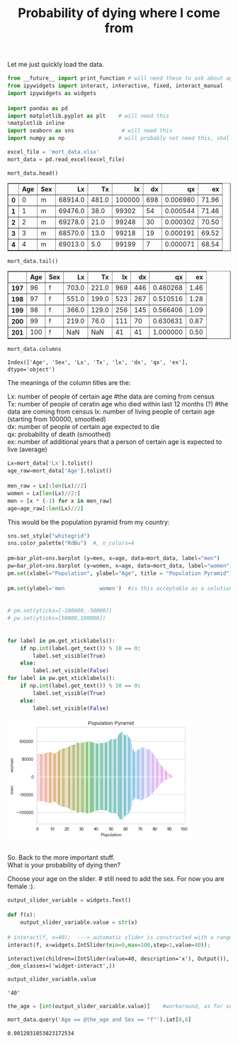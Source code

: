 ﻿---
layout: defalut2
title: Probability of dying where I come from 
---
  
    
Let me just quickly load the data. 
  
  

```python
from __future__ import print_function # will need these to ask about age
from ipywidgets import interact, interactive, fixed, interact_manual
import ipywidgets as widgets

import pandas as pd
import matplotlib.pyplot as plt    # will need this
%matplotlib inline                 
import seaborn as sns               # will need this
import numpy as np                 # will probably not need this, shall check


```


```python
excel_file = 'mort_data.xlsx'
mort_data = pd.read_excel(excel_file)
```


```python
mort_data.head()
```




<div>
<style scoped>
    .dataframe tbody tr th:only-of-type {
        vertical-align: middle;
    }

    .dataframe tbody tr th {
        vertical-align: top;
    }

    .dataframe thead th {
        text-align: right;
    }
</style>
<table border="1" class="dataframe">
  <thead>
    <tr style="text-align: right;">
      <th></th>
      <th>Age</th>
      <th>Sex</th>
      <th>Lx</th>
      <th>Tx</th>
      <th>lx</th>
      <th>dx</th>
      <th>qx</th>
      <th>ex</th>
    </tr>
  </thead>
  <tbody>
    <tr>
      <th>0</th>
      <td>0</td>
      <td>m</td>
      <td>68914.0</td>
      <td>481.0</td>
      <td>100000</td>
      <td>698</td>
      <td>0.006980</td>
      <td>71.96</td>
    </tr>
    <tr>
      <th>1</th>
      <td>1</td>
      <td>m</td>
      <td>69476.0</td>
      <td>38.0</td>
      <td>99302</td>
      <td>54</td>
      <td>0.000544</td>
      <td>71.46</td>
    </tr>
    <tr>
      <th>2</th>
      <td>2</td>
      <td>m</td>
      <td>69278.0</td>
      <td>21.0</td>
      <td>99248</td>
      <td>30</td>
      <td>0.000302</td>
      <td>70.50</td>
    </tr>
    <tr>
      <th>3</th>
      <td>3</td>
      <td>m</td>
      <td>68570.0</td>
      <td>13.0</td>
      <td>99218</td>
      <td>19</td>
      <td>0.000191</td>
      <td>69.52</td>
    </tr>
    <tr>
      <th>4</th>
      <td>4</td>
      <td>m</td>
      <td>69013.0</td>
      <td>5.0</td>
      <td>99199</td>
      <td>7</td>
      <td>0.000071</td>
      <td>68.54</td>
    </tr>
  </tbody>
</table>
</div>




```python
mort_data.tail()
```




<div>
<style scoped>
    .dataframe tbody tr th:only-of-type {
        vertical-align: middle;
    }

    .dataframe tbody tr th {
        vertical-align: top;
    }

    .dataframe thead th {
        text-align: right;
    }
</style>
<table border="1" class="dataframe">
  <thead>
    <tr style="text-align: right;">
      <th></th>
      <th>Age</th>
      <th>Sex</th>
      <th>Lx</th>
      <th>Tx</th>
      <th>lx</th>
      <th>dx</th>
      <th>qx</th>
      <th>ex</th>
    </tr>
  </thead>
  <tbody>
    <tr>
      <th>197</th>
      <td>96</td>
      <td>f</td>
      <td>703.0</td>
      <td>221.0</td>
      <td>969</td>
      <td>446</td>
      <td>0.460268</td>
      <td>1.46</td>
    </tr>
    <tr>
      <th>198</th>
      <td>97</td>
      <td>f</td>
      <td>551.0</td>
      <td>199.0</td>
      <td>523</td>
      <td>267</td>
      <td>0.510516</td>
      <td>1.28</td>
    </tr>
    <tr>
      <th>199</th>
      <td>98</td>
      <td>f</td>
      <td>366.0</td>
      <td>129.0</td>
      <td>256</td>
      <td>145</td>
      <td>0.566406</td>
      <td>1.09</td>
    </tr>
    <tr>
      <th>200</th>
      <td>99</td>
      <td>f</td>
      <td>219.0</td>
      <td>76.0</td>
      <td>111</td>
      <td>70</td>
      <td>0.630631</td>
      <td>0.87</td>
    </tr>
    <tr>
      <th>201</th>
      <td>100</td>
      <td>f</td>
      <td>NaN</td>
      <td>NaN</td>
      <td>41</td>
      <td>41</td>
      <td>1.000000</td>
      <td>0.50</td>
    </tr>
  </tbody>
</table>
</div>




```python
mort_data.columns
```




    Index(['Age', 'Sex', 'Lx', 'Tx', 'lx', 'dx', 'qx', 'ex'], dtype='object')



The meanings of the column titles are the: 
  
Lx: number of people of certain age #the data are coming from census  
Tx: number of people of ceratin age who died within last 12 months (?) #the data are coming from census
lx: number of living people of certain age (starting from 100000, smoothed)  
dx: number of people of certain age expected to die  
qx: probability of death (smoothed)  
ex: number of additional years that a person of certain age is expected to live (average)


```python
Lx=mort_data['Lx'].tolist()
age_raw=mort_data['Age'].tolist()

men_raw = Lx[:len(Lx)//2]
women = Lx[len(Lx)//2:]
men = [x * (-1) for x in men_raw]
age=age_raw[:len(Lx)//2]

```

This would be the population pyramid from my country:
  


```python
sns.set_style("whitegrid")
sns.color_palette("RdBu")  #, n_colors=4

pm=bar_plot=sns.barplot (y=men, x=age, data=mort_data, label="men")
pw=bar_plot=sns.barplot (y=women, x=age, data=mort_data, label="women")
pm.set(xlabel="Population", ylabel="Age", title = "Population Pyramid")

pm.set(ylabel='men           women')  #is this acceptable as a solution? pure trickery :)


# pm.set(yticks=[-100000,-50000]) 
# pw.set(yticks=[50000,100000])


for label in pm.get_xticklabels():
    if np.int(label.get_text()) % 10 == 0:  
        label.set_visible(True)
    else:
        label.set_visible(False)
for label in pw.get_xticklabels():
    if np.int(label.get_text()) % 10 == 0:  
        label.set_visible(True)
    else:
        label.set_visible(False)
```


![png](/images/output_10_0.png)



```python

```

So.  Back to the more important stuff.     
What is your probability of dying then?  
  
  
Choose your age on the slider. # still need to add the sex. For now you are female :).
  


```python
output_slider_variable = widgets.Text()

def f(x):
    output_slider_variable.value = str(x)

# interact(f, x=40);  ---> automatic slider is constructed with a range of [−10,+3×10]
interact(f, x=widgets.IntSlider(min=0,max=100,step=1,value=40));
```


    interactive(children=(IntSlider(value=40, description='x'), Output()), _dom_classes=('widget-interact',))



```python
output_slider_variable.value
```




    '40'




```python
the_age = [int(output_slider_variable.value)]    #workaround, as for some reason, df.query won't work with anything but lists
```


```python
mort_data.query('Age == @the_age and Sex == "f"').iat[0,6]
```




    0.0012031853823172534




```python

```


```python

```


```python

```
